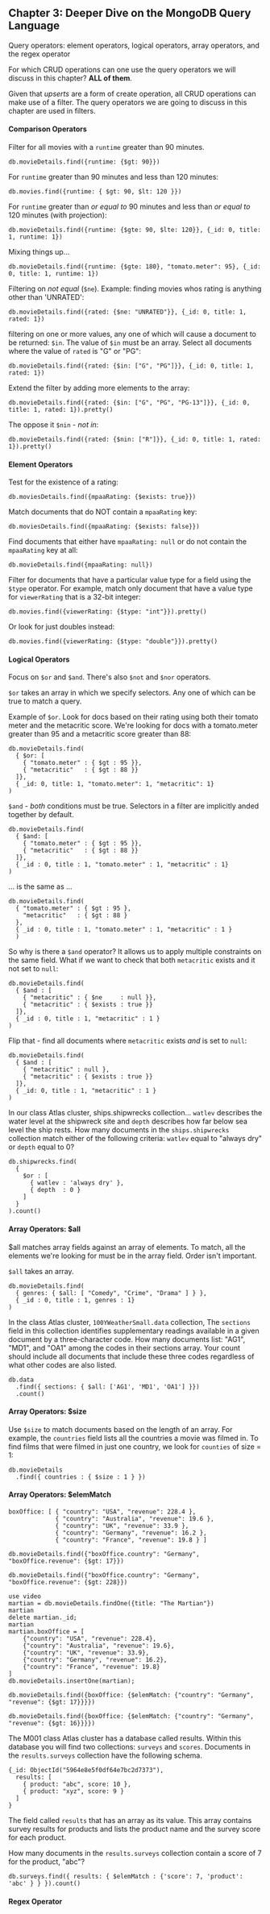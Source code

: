 ## Chapter 3: Deeper Dive on the MongoDB Query Language

Query operators: element operators, logical operators, array operators, and the regex operator

For which CRUD operations can one use the query operators we will discuss in this chapter? **ALL of them**.

Given that _upserts_ are a form of create operation, all CRUD operations can make use of a filter. The query operators we are going to discuss in this chapter are used in filters.

#### Comparison Operators

Filter for all movies with a `runtime` greater than 90 minutes.

```
db.movieDetails.find({runtime: {$gt: 90}})
```

For `runtime` greater than 90 minutes and less than 120 minutes:

```
db.movies.find({runtime: { $gt: 90, $lt: 120 }})
```

For `runtime` greater than _or equal to_ 90 minutes and less than _or equal to_ 120 minutes (with projection):

```
db.movieDetails.find({runtime: {$gte: 90, $lte: 120}}, {_id: 0, title: 1, runtime: 1})
```

Mixing things up...

```
db.movieDetails.find({runtime: {$gte: 180}, "tomato.meter": 95}, {_id: 0, title: 1, runtime: 1})
```

Filtering on _not equal_ (`$ne`). Example: finding movies whos rating is anything other than 'UNRATED':

```
db.movieDetails.find({rated: {$ne: "UNRATED"}}, {_id: 0, title: 1, rated: 1})
```

filtering on one or more values, any one of which will cause a document to be returned: `$in`. The value of `$in` must be an array. Select all documents where the value of `rated` is "G" or "PG":

```
db.movieDetails.find({rated: {$in: ["G", "PG"]}}, {_id: 0, title: 1, rated: 1})
```

Extend the filter by adding more elements to the array:

```
db.movieDetails.find({rated: {$in: ["G", "PG", "PG-13"]}}, {_id: 0, title: 1, rated: 1}).pretty()
```

The oppose it `$nin` - _not in_:

```
db.movieDetails.find({rated: {$nin: ["R"]}}, {_id: 0, title: 1, rated: 1}).pretty()
```

#### Element Operators

Test for the existence of a rating:

```
db.moviesDetails.find({mpaaRating: {$exists: true}})
```

Match documents that do NOT contain a `mpaaRating` key:

```
db.moviesDetails.find({mpaaRating: {$exists: false}})
```

Find documents that either have `mpaaRating: null` or do not contain the `mpaaRating` key at all:

```
db.movieDetails.find({mpaaRating: null})
```

Filter for documents that have a particular value type for a field using the `$type` operator. For example, match only document that have a value type for `viewerRating` that is a 32-bit integer:

```
db.movies.find({viewerRating: {$type: "int"}}).pretty()
```

Or look for just doubles instead:

```
db.movies.find({viewerRating: {$type: "double"}}).pretty()
```

#### Logical Operators

Focus on `$or` and `$and`. There's also `$not` and `$nor` operators.

`$or` takes an array in which we specify selectors. Any one of which can be true to match a query.

Example of `$or`. Look for docs based on their rating using both their tomato meter and the metacritic score. We're looking for docs with a tomato.meter greater than 95 and a metacritic score greater than 88:

```
db.movieDetails.find(
  { $or: [
    { "tomato.meter" : { $gt : 95 }},
    { "metacritic"   : { $gt : 88 }}
  ]},
  { _id: 0, title: 1, "tomato.meter": 1, "metacritic": 1}
)
```

`$and` - _both_ conditions must be true. Selectors in a filter are implicitly anded together by default.

```
db.movieDetails.find(
  { $and: [
    { "tomato.meter" : { $gt : 95 }},
    { "metacritic"   : { $gt : 88 }}
  ]},
  { _id : 0, title : 1, "tomato.meter" : 1, "metacritic" : 1}
)
```

... is the same as ...

```
db.movieDetails.find(
  { "tomato.meter" : { $gt : 95 },
    "metacritic"   : { $gt : 88 }
  },
  { _id : 0, title : 1, "tomato.meter" : 1, "metacritic" : 1 }
  )
```

So why is there a `$and` operator? It allows us to apply multiple constraints on the same field. What if we want to check that both `metacritic` exists and it not set to `null`:

```
db.movieDetails.find(
  { $and : [
    { "metacritic" : { $ne     : null }},
    { "metacritic" : { $exists : true }}
  ]},
  { _id : 0, title : 1, "metacritic" : 1 }
)
```

Flip that - find all documents where `metacritic` exists _and_ is set to `null`:

```
db.movieDetails.find(
  { $and : [
    { "metacritic" : null },
    { "metacritic" : { $exists : true }}
  ]},
  { _id: 0, title : 1, "metacritic" : 1 }
)
```

In our class Atlas cluster, ships.shipwrecks collection... `watlev` describes the water level at the shipwreck site and `depth` describes how far below sea level the ship rests. How many documents in the `ships.shipwrecks` collection match either of the following criteria: `watlev` equal to "always dry" or `depth` equal to 0?

```
db.shipwrecks.find(
  {
    $or : [
      { watlev : 'always dry' },
      { depth  : 0 }
    ]
  }
).count()
```

#### Array Operators: $all

$all matches array fields against an array of elements. To match, all the elements we're looking for must be in the array field. Order isn't important.

`$all` takes an array.

```
db.movieDetails.find(
  { genres: { $all: [ "Comedy", "Crime", "Drama" ] } },
  { _id : 0, title : 1, genres : 1}
)
```

In the class Atlas cluster, `100YWeatherSmall.data` collection, The `sections` field in this collection identifies supplementary readings available in a given document by a three-character code. How many documents list: "AG1", "MD1", and "OA1" among the codes in their sections array. Your count should include all documents that include these three codes regardless of what other codes are also listed.

```
db.data
  .find({ sections: { $all: ['AG1', 'MD1', 'OA1'] }})
  .count()
```

#### Array Operators: $size

Use `$size` to match documents based on the length of an array. For example, the `countries` field lists all the countries a movie was filmed in. To find films that were filmed in just one country, we look for `counties` of size = 1:

```
db.movieDetails
  .find({ countries : { $size : 1 } })
```

#### Array Operators: $elemMatch

```
boxOffice: [ { "country": "USA", "revenue": 228.4 },
             { "country": "Australia", "revenue": 19.6 },
             { "country": "UK", "revenue": 33.9 },
             { "country": "Germany", "revenue": 16.2 },
             { "country": "France", "revenue": 19.8 } ]

db.movieDetails.find({"boxOffice.country": "Germany", "boxOffice.revenue": {$gt: 17}})

db.movieDetails.find({"boxOffice.country": "Germany", "boxOffice.revenue": {$gt: 228}})

use video
martian = db.movieDetails.findOne({title: "The Martian"})
martian
delete martian._id;
martian
martian.boxOffice = [
    {"country": "USA", "revenue": 228.4},
    {"country": "Australia", "revenue": 19.6},
    {"country": "UK", "revenue": 33.9},
    {"country": "Germany", "revenue": 16.2},
    {"country": "France", "revenue": 19.8}
]
db.movieDetails.insertOne(martian);

db.movieDetails.find({boxOffice: {$elemMatch: {"country": "Germany", "revenue": {$gt: 17}}}})

db.movieDetails.find({boxOffice: {$elemMatch: {"country": "Germany", "revenue": {$gt: 16}}}})
```

The M001 class Atlas cluster has a database called results. Within this database you will find two collections: `surveys` and `scores`. Documents in the `results.surveys` collection have the following schema.

```
{_id: ObjectId("5964e8e5f0df64e7bc2d7373"),
  results: [
    { product: "abc", score: 10 },
    { product: "xyz", score: 9 }
  ]
}
```

The field called `results` that has an array as its value. This array contains survey results for products and lists the product name and the survey score for each product.

How many documents in the `results.surveys` collection contain a score of 7 for the product, "abc"?

```
db.surveys.find({ results: { $elemMatch : {'score': 7, 'product': 'abc' } } }).count()
```

#### Regex Operator
